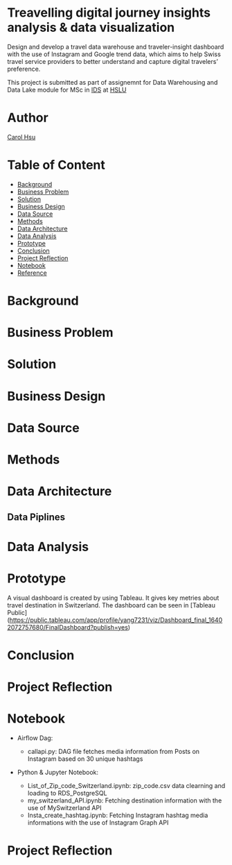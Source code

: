 # Treavelling digital journey insights analysis & data visualization
Design and develop a travel data warehouse and traveler-insight dashboard with the use of Instagram and Google trend data, which aims to help Swiss travel service providers to better understand and capture digital travelers’ preference.


This project is submitted as part of assignemnt for Data Warehousing and Data Lake module for MSc in [IDS](https://www.hslu.ch/en/lucerne-school-of-business/degree-programmes/master/applied-information-and-data-science/) at [HSLU](https://www.hslu.ch/de-ch/)

# Author
[Carol Hsu](https://github.com/hsuwanying)

# Table of Content
 - [Background](https://github.com/hsuwanying/traveller-insights-analysis/blob/main/README.md#initial-situation)
 - [Business Problem](https://github.com/hsuwanying/traveller-insights-analysis/blob/main/README.md#business-problem)
 - [Solution](https://github.com/hsuwanying/traveller-insights-analysis/blob/main/README.md#solution)
 - [Business Design](https://github.com/hsuwanying/traveller-insights-analysis/blob/main/README.md#business-design)
 - [Data Source](https://github.com/hsuwanying/traveller-insights-analysis/blob/main/README.md#data-source)
 - [Methods](https://github.com/hsuwanying/traveller-insights-analysis/blob/main/README.md#Methods)
 - [Data Architecture](https://github.com/hsuwanying/traveller-insights-analysis/blob/main/README.md#data-architecture)
 - [Data Analysis](https://github.com/hsuwanying/traveller-insights-analysis/main/README.md#data-analysis)
 - [Prototype](https://github.com/hsuwanying/traveller-insights-analysis/blob/main/README.md#prototype)
 - [Conclusion](https://github.com/hsuwanying/traveller-insights-analysis/blob/main/README.md#conclusion)
 - [Project Reflection](https://github.com/hsuwanying/traveller-insights-analysis/blob/main/README.md#project-reflection)
 - [Notebook](https://github.com/hsuwanying/traveller-insights-analysis/blob/main/README.md#notebook)
 - [Reference](https://github.com/hsuwanying/traveller-insights-analysis/blob/main/README.md#reference)

# Background
# Business Problem
# Solution
# Business Design
# Data Source
# Methods
# Data Architecture
  ## Data Piplines
# Data Analysis
# Prototype
A visual dashboard is created by using Tableau. It gives key metries about travel destination in Switzerland. The dashboard can be seen in [Tableau Public] (https://public.tableau.com/app/profile/yang7231/viz/Dashboard_final_16402072757680/FinalDashboard?publish=yes)
# Conclusion
# Project Reflection
# Notebook
  - Airflow Dag:
    - callapi.py: DAG file fetches media information from Posts on Instagram based on 30 unique hashtags

  - Python & Jupyter Notebook:
    - List_of_Zip_code_Switzerland.ipynb: zip_code.csv data clearning and loading to RDS_PostgreSQL
    - my_switzerland_API.ipynb: Fetching destination information with the use of MySwitzerland API
    - Insta_create_hashtag.ipynb: Fetching Instagram hashtag media informations with the use of Instagram Graph API

# Project Reflection
